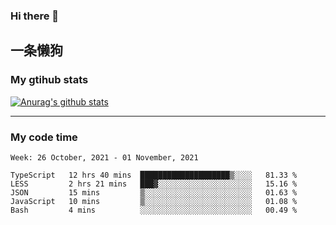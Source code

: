 ### Hi there 👋

## 一条懒狗
<!--
**kiss-me-quickly/kiss-me-quickly** is a ✨ _special_ ✨ repository because its `README.md` (this file) appears on your GitHub profile.

Here are some ideas to get you started:

- 🔭 I’m currently working on ...
- 🌱 I’m currently learning ...
- 👯 I’m looking to collaborate on ...
- 🤔 I’m looking for help with ...
- 💬 Ask me about ...
- 📫 How to reach me: ...
- 😄 Pronouns: ...
- ⚡ Fun fact: ...
-->


### My gtihub stats

[![Anurag's github stats](https://github-readme-stats.vercel.app/api?username=kiss-me-quickly)](https://github.com/anuraghazra/github-readme-stats)

***

### My code time

<!--START_SECTION:waka-->
```text
Week: 26 October, 2021 - 01 November, 2021

TypeScript   12 hrs 40 mins  ████████████████████▒░░░░   81.33 % 
LESS         2 hrs 21 mins   ███▓░░░░░░░░░░░░░░░░░░░░░   15.16 % 
JSON         15 mins         ▒░░░░░░░░░░░░░░░░░░░░░░░░   01.63 % 
JavaScript   10 mins         ▒░░░░░░░░░░░░░░░░░░░░░░░░   01.08 % 
Bash         4 mins          ░░░░░░░░░░░░░░░░░░░░░░░░░   00.49 % 
```
<!--END_SECTION:waka-->
